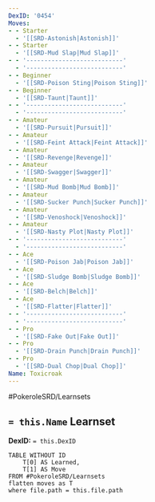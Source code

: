 ```yaml
---
DexID: '0454'
Moves:
- - Starter
  - '[[SRD-Astonish|Astonish]]'
- - Starter
  - '[[SRD-Mud Slap|Mud Slap]]'
- - '---------------------------'
  - '---------------------------'
- - Beginner
  - '[[SRD-Poison Sting|Poison Sting]]'
- - Beginner
  - '[[SRD-Taunt|Taunt]]'
- - '---------------------------'
  - '---------------------------'
- - Amateur
  - '[[SRD-Pursuit|Pursuit]]'
- - Amateur
  - '[[SRD-Feint Attack|Feint Attack]]'
- - Amateur
  - '[[SRD-Revenge|Revenge]]'
- - Amateur
  - '[[SRD-Swagger|Swagger]]'
- - Amateur
  - '[[SRD-Mud Bomb|Mud Bomb]]'
- - Amateur
  - '[[SRD-Sucker Punch|Sucker Punch]]'
- - Amateur
  - '[[SRD-Venoshock|Venoshock]]'
- - Amateur
  - '[[SRD-Nasty Plot|Nasty Plot]]'
- - '---------------------------'
  - '---------------------------'
- - Ace
  - '[[SRD-Poison Jab|Poison Jab]]'
- - Ace
  - '[[SRD-Sludge Bomb|Sludge Bomb]]'
- - Ace
  - '[[SRD-Belch|Belch]]'
- - Ace
  - '[[SRD-Flatter|Flatter]]'
- - '---------------------------'
  - '---------------------------'
- - Pro
  - '[[SRD-Fake Out|Fake Out]]'
- - Pro
  - '[[SRD-Drain Punch|Drain Punch]]'
- - Pro
  - '[[SRD-Dual Chop|Dual Chop]]'
Name: Toxicroak
---
```


#PokeroleSRD/Learnsets

## `= this.Name` Learnset

**DexID:** `= this.DexID`

```dataview
TABLE WITHOUT ID
    T[0] AS Learned,
    T[1] AS Move
FROM #PokeroleSRD/Learnsets
flatten moves as T
where file.path = this.file.path
```
